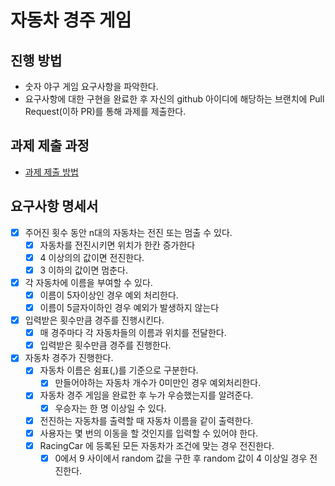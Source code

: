 # 자동차 경주 게임
## 진행 방법
* 숫자 야구 게임 요구사항을 파악한다.
* 요구사항에 대한 구현을 완료한 후 자신의 github 아이디에 해당하는 브랜치에 Pull Request(이하 PR)를 통해 과제를 제출한다.

## 과제 제출 과정
* [과제 제출 방법](https://github.com/next-step/nextstep-docs/tree/master/precourse)


## 요구사항 명세서

- [X] 주어진 횟수 동안 n대의 자동차는 전진 또는 멈출 수 있다.
    - [X] 자동차를 전진시키면 위치가 한칸 증가한다
    - [X] 4 이상의의 값이면 전진한다.
    - [X] 3 이하의 값이면 멈춘다.
  
- [X] 각 자동차에 이름을 부여할 수 있다.
    - [X] 이름이 5자이상인 경우 예외 처리한다.
    - [X] 이름이 5글자이하인 경우 예외가 발생하지 않는다

- [X] 입력받은 횟수만큼 경주를 진행시킨다.
  - [X] 매 경주마다 각 자동차들의 이름과 위치를 전달한다.
  - [X] 입력받은 횟수만큼 경주를 진행한다.
  
- [X] 자동차 경주가 진행한다.
    - [X] 자동차 이름은 쉼표(,)를 기준으로 구분한다.
      - [X] 만들어야하는 자동차 개수가 0미만인 경우 예외처리한다.
    - [X] 자동차 경주 게임을 완료한 후 누가 우승했는지를 알려준다.
      - [X] 우승자는 한 명 이상일 수 있다.
    - [X] 전진하는 자동차를 출력할 때 자동차 이름을 같이 출력한다.
    - [X] 사용자는 몇 번의 이동을 할 것인지를 입력할 수 있어야 한다.
    - [X] RacingCar 에 등록된 모든 자동차가 조건에 맞는 경우 전진한다.
      - [X] 0에서 9 사이에서 random 값을 구한 후 random 값이 4 이상일 경우 전진한다.
